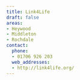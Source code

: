 ```yaml
---
title: Link4Life
draft: false
areas:
- Heywood
- Middleton
- Rochdale
contact:
  phone:
  - 01706 926 203
  web_addresses:
  - http://link4life.org/
---
```


